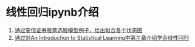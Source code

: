# 线性回归ipynb介绍
1. [通过安信证券股票选股模型例子，给出拟合各个状态图](https://github.com/tomdyq/machine-learning-course/blob/master/class1-regression/notebook/1_LinearRegression.ipynb)
2. [通过对An Introduction to Statistical Learning中第三章介绍学会线性回归](https://github.com/tomdyq/machine-learning-course/blob/master/class1-regression/notebook/08_linear_regression.ipynb)
